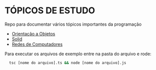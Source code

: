 # TÓPICOS DE ESTUDO
Repo para documentar vários tópicos importantes da programação

- <a href="/oop">Orientação a Objetos</a>
- <a href="/solid">Solid</a>
- <a href="/redes">Redes de Computadores</a>



Para executar os arquivos de exemplo entre na pasta do arquivo e rode:

```cmd
  tsc [nome do arquivo].ts && node [nome do arquivo].js
```